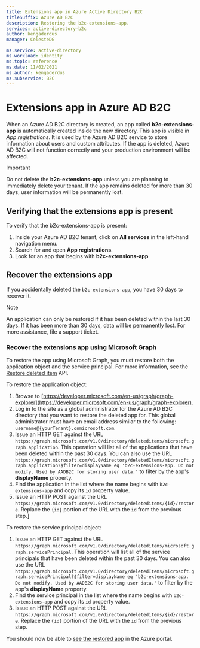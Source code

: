 ```yaml
---
title: Extensions app in Azure Active Directory B2C  
titleSuffix: Azure AD B2C
description: Restoring the b2c-extensions-app.
services: active-directory-b2c
author: kengaderdus
manager: CelesteDG

ms.service: active-directory
ms.workload: identity
ms.topic: reference
ms.date: 11/02/2021
ms.author: kengaderdus
ms.subservice: B2C
---
```


# Extensions app in Azure AD B2C

When an Azure AD B2C directory is created, an app called **b2c-extensions-app** is automatically created inside the new directory. This app is visible in *App registrations*. It is used by the Azure AD B2C service to store information about users and custom attributes. If the app is deleted, Azure AD B2C will not function correctly and your production environment will be affected.

> [!IMPORTANT]
> Do not delete the **b2c-extensions-app** unless you are planning to immediately delete your tenant. If the app remains deleted for more than 30 days, user information will be permanently lost.

## Verifying that the extensions app is present

To verify that the b2c-extensions-app is present:

1. Inside your Azure AD B2C tenant, click on **All services** in the left-hand navigation menu.
1. Search for and open **App registrations**.
1. Look for an app that begins with **b2c-extensions-app**

## Recover the extensions app

If you accidentally deleted the `b2c-extensions-app`, you have 30 days to recover it.

> [!NOTE]
> An application can only be restored if it has been deleted within the last 30 days. If it has been more than 30 days, data will be permanently lost. For more assistance, file a support ticket.

<!--Hide portal steps until SP bug is fixed
### Recover the extensions app using the Azure portal

1. Sign in to your Azure AD B2C tenant.
2. Search for and open **App registrations**.
1. Select the **Deleted applications** tab and identify the `b2c-extensions-app` from the list of recently deleted applications.
1. Select **Restore app registration**.

You should now be able to [see the restored app](#verifying-that-the-extensions-app-is-present) in the Azure portal.
-->
### Recover the extensions app using Microsoft Graph
To restore the app using Microsoft Graph, you must restore both the application object and the service principal. For more information, see the [Restore deleted item](/graph/api/directory-deleteditems-restore) API.

To restore the application object:
1. Browse to [https://developer.microsoft.com/en-us/graph/graph-explorer](https://developer.microsoft.com/en-us/graph/graph-explorer).
1. Log in to the site as a global administrator for the Azure AD B2C directory that you want to restore the deleted app for. This global administrator must have an email address similar to the following: `username@{yourTenant}.onmicrosoft.com`.
1. Issue an HTTP GET against the URL `https://graph.microsoft.com/v1.0/directory/deleteditems/microsoft.graph.application`. This operation will list all of the applications that have been deleted within the past 30 days. You can also use the URL `https://graph.microsoft.com/v1.0/directory/deletedItems/microsoft.graph.application?$filter=displayName eq 'b2c-extensions-app. Do not modify. Used by AADB2C for storing user data.'` to filter by the app's **displayName** property.
1. Find the application in the list where the name begins with `b2c-extensions-app` and copy its `id` property value.
1. Issue an HTTP POST against the URL `https://graph.microsoft.com/v1.0/directory/deleteditems/{id}/restore`. Replace the `{id}` portion of the URL with the `id` from the previous step.]

To restore the service principal object:
1. Issue an HTTP GET against the URL `https://graph.microsoft.com/v1.0/directory/deleteditems/microsoft.graph.servicePrincipal`. This operation will list all of the service principals that have been deleted within the past 30 days. You can also use the URL `https://graph.microsoft.com/v1.0/directory/deletedItems/microsoft.graph.servicePrincipal?$filter=displayName eq 'b2c-extensions-app. Do not modify. Used by AADB2C for storing user data.'` to filter by the app's **displayName** property.
1. Find the service principal in the list where the name begins with `b2c-extensions-app` and copy its `id` property value.
1. Issue an HTTP POST against the URL `https://graph.microsoft.com/v1.0/directory/deleteditems/{id}/restore`. Replace the `{id}` portion of the URL with the `id` from the previous step.

You should now be able to [see the restored app](#verifying-that-the-extensions-app-is-present) in the Azure portal.
